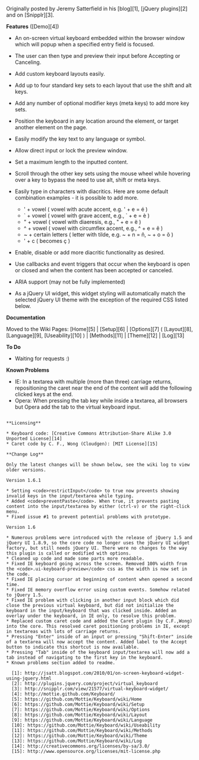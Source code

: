 Originally posted by Jeremy Satterfield in his [blog][1], [jQuery plugins][2] and on [Snipplr][3].

**Features** ([Demo][4])

* An on-screen virtual keyboard embedded within the browser window which will popup when a specified entry field is focused.
* The user can then type and preview their input before Accepting or Canceling.
* Add custom keyboard layouts easily.
* Add up to four standard key sets to each layout that use the shift and alt keys.
* Add any number of optional modifier keys (meta keys) to add more key sets.
* Position the keyboard in any location around the element, or target another element on the page.
* Easily modify the key text to any language or symbol.
* Allow direct input or lock the preview window.
* Set a maximum length to the inputted content.
* Scroll through the other key sets using the mouse wheel while hovering over a key to bypass the need to use alt, shift or meta keys.
* Easily type in characters with diacritics. Here are some default combination examples - it is possible to add more.

    * ' + vowel ( vowel with acute accent, e.g. ' + e = é )
    * \` + vowel ( vowel with grave accent, e.g., \` + e = è )
    * " + vowel ( vowel with diaeresis, e.g., " + e = ë )
    * ^ + vowel ( vowel with circumflex accent, e.g., ^ + e = ê )
    * ~ + certain letters ( letter with tilde, e.g. ~ + n = ñ, ~ + o = õ )
    * ' + c ( becomes ç )

* Enable, disable or add more diacritic functionality as desired.
* Use callbacks and event triggers that occur when the keyboard is open or closed and when the content has been accepted or canceled.
* ARIA support (may not be fully implemented)
* As a jQuery UI widget, this widget styling will automatically match the selected jQuery UI theme with the exception of the required CSS listed below.

**Documentation**

Moved to the Wiki Pages: [Home][5] | [Setup][6] | [Options][7] ( [Layout][8], [Language][9], [Useability][10] ) | [Methods][11] | [Theme][12] | [Log][13]

**To Do**

* Waiting for requests :)

**Known Problems**
* IE: In a textarea with multiple (more than three) carriage returns, repositioning the caret near the end of the content will add the following clicked keys at the end.
* Opera: When pressing the tab key while inside a textarea, all browsers but Opera add the tab to the virtual keyboard input.

~~~

**Licensing**

* Keyboard code: [Creative Commons Attribution-Share Alike 3.0 Unported License][14]
* Caret code by C. F., Wong (Cloudgen): [MIT License][15]

**Change Log**

Only the latest changes will be shown below, see the wiki log to view older versions.

Version 1.6.1

* Setting <code>restrictInput</code> to true now prevents showing invalid keys in the input/textarea while typing.
* Added <code>preventPaste</code>. When true, it prevents pasting content into the input/textarea by either (ctrl-v) or the right-click menu.
* Fixed issue #1 to prevent potential problems with prototype.

Version 1.6

* Numerous problems were introduced with the release of jQuery 1.5 and jQuery UI 1.8.9, so the core code no longer uses the jQuery UI widget factory, but still needs jQuery UI. There were no changes to the way this plugin is called or modified with options.
* Cleaned up code and made some parts more readable.
* Fixed IE keyboard going across the screen. Removed 100% width from the <code>.ui-keyboard-preview</code> css as the width is now set in the code.
* Fixed IE placing cursor at beginning of content when opened a second time.
* Fixed IE memory overflow error using custom events. Somehow related to jQuery 1.5.
* Fixed IE problem with clicking in another input block which did close the previous virtual keyboard, but did not initialize the keyboard in the input/keyboard that was clicked inside. Added an overlay under the keyboard, in IE only, to resolve this problem.
* Replaced custom caret code and added the Caret plugin (by C.F.,Wong) into the core. This resolved caret positioning problems in IE, except in textareas with lots of carriage returns.
* Pressing "Enter" inside of an input or pressing "Shift-Enter" inside of a textarea will now accept the content. Added label to the Accept button to indicate this shortcut is now available.
* Pressing "Tab" inside of the keyboard input/textarea will now add a tab instead of navigating to the first key in the keyboard.
* Known problems section added to readme.

  [1]: http://jsatt.blogspot.com/2010/01/on-screen-keyboard-widget-using-jquery.html
  [2]: http://plugins.jquery.com/project/virtual_keyboard
  [3]: http://snipplr.com/view/21577/virtual-keyboard-widget/
  [4]: http://mottie.github.com/Keyboard/
  [5]: https://github.com/Mottie/Keyboard/wiki/Home
  [6]: https://github.com/Mottie/Keyboard/wiki/Setup
  [7]: https://github.com/Mottie/Keyboard/wiki/Options
  [8]: https://github.com/Mottie/Keyboard/wiki/Layout
  [9]: https://github.com/Mottie/Keyboard/wiki/Language
  [10]: https://github.com/Mottie/Keyboard/wiki/Useability
  [11]: https://github.com/Mottie/Keyboard/wiki/Methods
  [12]: https://github.com/Mottie/Keyboard/wiki/Theme
  [13]: https://github.com/Mottie/Keyboard/wiki/Log
  [14]: http://creativecommons.org/licenses/by-sa/3.0/
  [15]: http://www.opensource.org/licenses/mit-license.php
